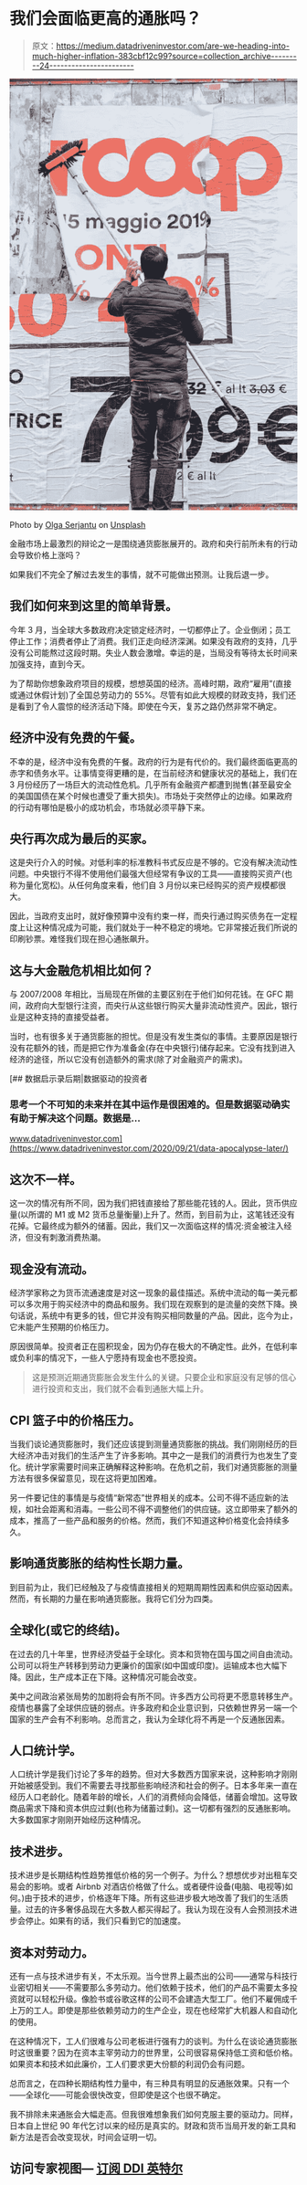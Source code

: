 # 我们会面临更高的通胀吗？

> 原文：<https://medium.datadriveninvestor.com/are-we-heading-into-much-higher-inflation-383cbf12c99?source=collection_archive---------24----------------------->

![](img/a81bfa6a4e5defb1f6334413e8762e76.png)

Photo by [Olga Serjantu](https://unsplash.com/@olgaserjantu?utm_source=unsplash&utm_medium=referral&utm_content=creditCopyText) on [Unsplash](https://unsplash.com/s/photos/price-increase?utm_source=unsplash&utm_medium=referral&utm_content=creditCopyText)

金融市场上最激烈的辩论之一是围绕通货膨胀展开的。政府和央行前所未有的行动会导致价格上涨吗？

如果我们不完全了解过去发生的事情，就不可能做出预测。让我后退一步。

## 我们如何来到这里的简单背景。

今年 3 月，当全球大多数政府决定锁定经济时，一切都停止了。企业倒闭；员工停止工作；消费者停止了消费。我们正走向经济深渊。如果没有政府的支持，几乎没有公司能熬过这段时期。失业人数会激增。幸运的是，当局没有等待太长时间来加强支持，直到今天。

为了帮助你想象政府项目的规模，想想英国的经济。高峰时期，政府“雇用”(直接或通过休假计划)了全国总劳动力的 55%。尽管有如此大规模的财政支持，我们还是看到了令人震惊的经济活动下降。即使在今天，复苏之路仍然非常不确定。

## 经济中没有免费的午餐。

不幸的是，经济中没有免费的午餐。政府的行为是有代价的。我们最终面临更高的赤字和债务水平。让事情变得更糟的是，在当前经济和健康状况的基础上，我们在 3 月份经历了一场巨大的流动性危机。几乎所有金融资产都遭到抛售(甚至最安全的美国国债在某个时候也遭受了重大损失)。市场处于突然停止的边缘。如果政府的行动有哪怕是极小的成功机会，市场就必须平静下来。

## 央行再次成为最后的买家。

这是央行介入的时候。对低利率的标准教科书式反应是不够的。它没有解决流动性问题。中央银行不得不使用他们最强大但经常有争议的工具——直接购买资产(也称为量化宽松)。从任何角度来看，他们自 3 月份以来已经购买的资产规模都很大。

因此，当政府支出时，就好像预算中没有约束一样，而央行通过购买债务在一定程度上让这种情况成为可能，我们就处于一种不稳定的境地。它非常接近我们所说的印刷钞票。难怪我们现在担心通胀飙升。

## 这与大金融危机相比如何？

与 2007/2008 年相比，当局现在所做的主要区别在于他们如何花钱。在 GFC 期间，政府向大型银行注资，而央行从这些银行购买大量非流动性资产。因此，银行业是这种支持的直接受益者。

当时，也有很多关于通货膨胀的担忧。但是没有发生类似的事情。主要原因是银行没有花额外的钱，而是把它作为准备金(存在中央银行)储存起来。它没有找到进入经济的途径，所以它没有创造额外的需求(除了对金融资产的需求)。

[](https://www.datadriveninvestor.com/2020/09/21/data-apocalypse-later/) [## 数据启示录后期|数据驱动的投资者

### 思考一个不可知的未来并在其中运作是很困难的。但是数据驱动确实有助于解决这个问题。数据是…

www.datadriveninvestor.com](https://www.datadriveninvestor.com/2020/09/21/data-apocalypse-later/) 

## 这次不一样。

这一次的情况有所不同，因为我们把钱直接给了那些能花钱的人。因此，货币供应量(以所谓的 M1 或 M2 货币总量衡量)上升了。然而，到目前为止，这笔钱还没有花掉。它最终成为额外的储蓄。因此，我们又一次面临这样的情况:资金被注入经济，但没有刺激消费热潮。

## 现金没有流动。

经济学家称之为货币流通速度是对这一现象的最佳描述。系统中流动的每一美元都可以多次用于购买经济中的商品和服务。我们现在观察到的是流量的突然下降。换句话说，系统中有更多的钱，但它并没有购买相同数量的产品。因此，迄今为止，它未能产生预期的价格压力。

原因很简单。投资者正在囤积现金，因为仍存在极大的不确定性。此外，在低利率或负利率的情况下，一些人宁愿持有现金也不愿投资。

> 这是预测近期通货膨胀会发生什么的关键。只要企业和家庭没有足够的信心进行投资和支出，我们就不会看到通胀大幅上升。

## CPI 篮子中的价格压力。

当我们谈论通货膨胀时，我们还应该提到测量通货膨胀的挑战。我们刚刚经历的巨大经济冲击对我们的生活产生了许多影响。其中之一是我们的消费行为也发生了变化。统计学家需要时间来正确解释这种影响。在危机之前，我们对通货膨胀的测量方法有很多保留意见，现在这将更加困难。

另一件要记住的事情是与疫情“新常态”世界相关的成本。公司不得不适应新的法规，如社会距离和消毒。一些公司不得不调整他们的供应链。这立即带来了额外的成本，推高了一些产品和服务的价格。然而，我们不知道这种价格变化会持续多久。

## 影响通货膨胀的结构性长期力量。

到目前为止，我们已经触及了与疫情直接相关的短期周期性因素和供应驱动因素。然而，有长期的力量在影响通货膨胀。我将它们分为四类。

## 全球化(或它的终结)。

在过去的几十年里，世界经济受益于全球化。资本和货物在国与国之间自由流动。公司可以将生产转移到劳动力更廉价的国家(如中国或印度)。运输成本也大幅下降。因此，生产成本正在下降。这种情况可能会改变。

美中之间政治紧张局势的加剧将会有所不同。许多西方公司将更不愿意转移生产。疫情也暴露了全球供应链的弱点。许多政府和企业意识到，只依赖世界另一端一个国家的生产会有不利影响。总而言之，我认为全球化将不再是一个反通胀因素。

## 人口统计学。

人口统计学是我们讨论了多年的趋势。但对大多数西方国家来说，这种影响才刚刚开始被感受到。我们不需要去寻找那些影响经济和社会的例子。日本多年来一直在经历人口老龄化。随着年龄的增长，人们的消费倾向会降低，储蓄会增加。这导致商品需求下降和资本供应过剩(也称为储蓄过剩)。这一切都有强烈的反通胀影响。大多数国家才刚刚开始经历这种情况。

## 技术进步。

技术进步是长期结构性趋势推低价格的另一个例子。为什么？想想优步对出租车交易会的影响。或者 Airbnb 对酒店价格做了什么。或者硬件设备(电脑、电视等)如何。)由于技术的进步，价格逐年下降。所有这些进步极大地改善了我们的生活质量。过去的许多奢侈品现在大多数人都买得起了。我认为现在没有人会预测技术进步会停止。如果有的话，我们只看到它的加速度。

## 资本对劳动力。

还有一点与技术进步有关，不太乐观。当今世界上最杰出的公司——通常与科技行业密切相关——不需要那么多劳动力。他们依赖于技术，他们的产品不需要太多投资就可以轻松升级。像脸书或谷歌这样的公司不会建造大型工厂。他们不雇佣成千上万的工人。即使是那些依赖劳动力的生产企业，现在也经常扩大机器人和自动化的使用。

在这种情况下，工人们很难与公司老板进行强有力的谈判。为什么在谈论通货膨胀时这很重要？因为在资本主宰劳动力的世界里，公司很容易保持低工资和低价格。如果资本和技术如此廉价，工人们要求更大份额的利润仍会有问题。

总而言之，在四种长期结构性力量中，有三种具有明显的反通胀效果。只有一个——全球化——可能会很快改变，但即使是这个也很不确定。

我不排除未来通胀会大幅走高。但我很难想象我们如何克服主要的驱动力。同样，日本自上世纪 90 年代乞讨以来的经历是真实的。财政和货币当局开发的新工具和新方法是否会改变现状，时间会证明一切。

## 访问专家视图— [订阅 DDI 英特尔](https://datadriveninvestor.com/ddi-intel)